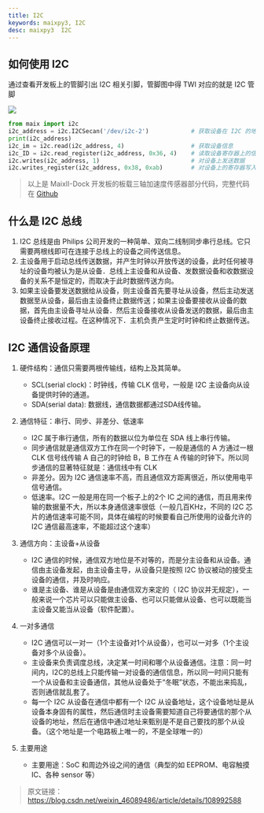 ```yaml
---
title: I2C
keywords: maixpy3, I2C
desc: maixpy3  I2C
---
```


## 如何使用 I2C 

通过查看开发板上的管脚引出 I2C 相关引脚，管脚图中得 TWI 对应的就是 I2C 管脚

![](./../asserts/M2Dock_pin.png)

```python
from maix import i2c
i2c_address = i2c.I2CSecan('/dev/i2c-2')            # 获取设备在 I2C 的地址数据
print(i2c_address)
i2c_im = i2c.read(i2c_address, 4)                   # 获取设备信息
i2c_ID = i2c.read_register(i2c_address, 0x36, 4)    # 读取设备寄存器上的信息
i2c.writes(i2c_address, 1)                          # 对设备上发送数据
i2c.writes_register(i2c_address, 0x38, 0xab)        # 对设备上的寄存器写入数据
```
> 以上是 MaixII-Dock 开发板的板载三轴加速度传感器部分代码，完整代码在 [Github](https://github.com/sipeed/MaixPy3/blob/release/tests/maix_v831/usage_v831_i2c-2.py)

## 什么是 I2C 总线

1. I2C 总线是由 Philips 公司开发的一种简单、双向二线制同步串行总线。它只需要两根线即可在连接于总线上的设备之间传送信息。
2. 主设备用于启动总线传送数据，并产生时钟以开放传送的设备，此时任何被寻址的设备均被认为是从设备．总线上主设备和从设备、发数据设备和收数据设备的关系不是恒定的，而取决于此时数据传送方向。
3. 如果主设备要发送数据给从设备，则主设备首先要寻址从设备，然后主动发送数据至从设备，最后由主设备终止数据传送；如果主设备要接收从设备的数据，首先由主设备寻址从设备．然后主设备接收从设备发送的数据，最后由主设备终止接收过程。在这种情况下．主机负责产生定时时钟和终止数据传送。

## I2C 通信设备原理

1. 硬件结构：通信只需要两根传输线，结构上及其简单。
    - SCL(serial clock)：时钟线，传输 CLK 信号，一般是 I2C 主设备向从设备提供时钟的通道。
    - SDA(serial data): 数据线，通信数据都通过SDA线传输。

2. 通信特征：串行、同步、非差分、低速率
    - I2C 属于串行通信，所有的数据以位为单位在 SDA 线上串行传输。
    - 同步通信就是通信双方工作在同一个时钟下，一般是通信的 A 方通过一根 CLK 信号线传输 A 自己的时钟给 B，B 工作在 A 传输的时钟下。所以同步通信的显著特征就是：通信线中有 CLK
    - 非差分。因为 I2C 通信速率不高，而且通信双方距离很近，所以使用电平信号通信。
    - 低速率。I2C 一般是用在同一个板子上的2个 IC 之间的通信，而且用来传输的数据量不大，所以本身通信速率很低（一般几百KHz，不同的 I2C 芯片的通信速率可能不同，具体在编程的时候要看自己所使用的设备允许的 I2C 通信最高速率，不能超过这个速率）

3. 通信方向：主设备+从设备
    - I2C 通信的时候，通信双方地位是不对等的，而是分主设备和从设备。通信由主设备发起，由主设备主导，从设备只是按照 I2C 协议被动的接受主设备的通信，并及时响应。
    - 谁是主设备、谁是从设备是由通信双方来定的（ I2C 协议并无规定），一般来说一个芯片可以只能做主设备、也可以只能做从设备、也可以既能当主设备又能当从设备（软件配置）。

4. 一对多通信
    - I2C 通信可以一对一（1个主设备对1个从设备），也可以一对多（1个主设备对多个从设备）。
    - 主设备来负责调度总线，决定某一时间和哪个从设备通信。注意：同一时间内，I2C的总线上只能传输一对设备的通信信息，所以同一时间只能有一个从设备和主设备通信，其他从设备处于“冬眠”状态，不能出来捣乱，否则通信就乱套了。
    - 每一个 I2C 从设备在通信中都有一个 I2C 从设备地址，这个设备地址是从设备本身固有的属性，然后通信时主设备需要知道自己将要通信的那个从设备的地址，然后在通信中通过地址来甄别是不是自己要找的那个从设备。（这个地址是一个电路板上唯一的，不是全球唯一的）

5. 主要用途
    - 主要用途：SoC 和周边外设之间的通信（典型的如 EEPROM、电容触摸 IC、各种 sensor 等）


> 原文链接：https://blog.csdn.net/weixin_46089486/article/details/108992588


